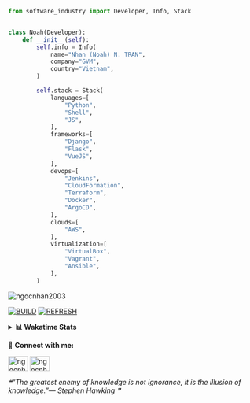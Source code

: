 ```python
from software_industry import Developer, Info, Stack


class Noah(Developer):
    def __init__(self):
        self.info = Info(
            name="Nhan (Noah) N. TRAN",
            company="GVM",
            country="Vietnam",
        )

        self.stack = Stack(
            languages=[
                "Python",
                "Shell",
                "JS",
            ],
            frameworks=[
                "Django",
                "Flask",
                "VueJS",
            ],
            devops=[
                "Jenkins",
                "CloudFormation",
                "Terraform",
                "Docker",
                "ArgoCD",
            ],
            clouds=[
                "AWS",
            ],
            virtualization=[
                "VirtualBox",
                "Vagrant",
                "Ansible",
            ],
        )
```
<img src="https://komarev.com/ghpvc/?username=ngocnhan2003&label=Profile%20views&color=0e75b6&style=flat" alt="ngocnhan2003" /> 

[![BUILD](https://github.com/ngocnhan2003/ngocnhan2003/actions/workflows/001_build.yml/badge.svg)](https://github.com/ngocnhan2003/ngocnhan2003/actions/workflows/001_build.yml)
[![REFRESH](https://github.com/ngocnhan2003/ngocnhan2003/actions/workflows/002_refresh.yml/badge.svg)](https://github.com/ngocnhan2003/ngocnhan2003/actions/workflows/002_refresh.yml)

<details> 
  <summary><b>📊 Wakatime Stats</b></summary>
  <br>
  
<!--START_SECTION:waka-->
![Code Time](http://img.shields.io/badge/Code%20Time-664%20hrs%201%20min-blue)

**I'm an Early 🐤** 

```text
🌞 Morning    99 commits     ███████░░░░░░░░░░░░░░░░░░   28.53% 
🌆 Daytime    100 commits    ███████░░░░░░░░░░░░░░░░░░   28.82% 
🌃 Evening    129 commits    █████████░░░░░░░░░░░░░░░░   37.18% 
🌙 Night      19 commits     █░░░░░░░░░░░░░░░░░░░░░░░░   5.48%

```
📅 **I'm Most Productive on Monday** 

```text
Monday       180 commits    █████████████░░░░░░░░░░░░   51.87% 
Tuesday      28 commits     ██░░░░░░░░░░░░░░░░░░░░░░░   8.07% 
Wednesday    24 commits     █░░░░░░░░░░░░░░░░░░░░░░░░   6.92% 
Thursday     5 commits      ░░░░░░░░░░░░░░░░░░░░░░░░░   1.44% 
Friday       4 commits      ░░░░░░░░░░░░░░░░░░░░░░░░░   1.15% 
Saturday     51 commits     ███░░░░░░░░░░░░░░░░░░░░░░   14.7% 
Sunday       55 commits     ████░░░░░░░░░░░░░░░░░░░░░   15.85%

```


📊 **This Week I Spent My Time On** 

```text
⌚︎ Time Zone: Asia/Ho_Chi_Minh

💬 Programming Languages: 
No Activity Tracked This Week

🔥 Editors: 
No Activity Tracked This Week

💻 Operating System: 
No Activity Tracked This Week

```

**I Mostly Code in Python** 

```text
Python                   14 repos            ███████████░░░░░░░░░░░░░░   43.75% 
JavaScript               6 repos             ████░░░░░░░░░░░░░░░░░░░░░   18.75% 
TypeScript               2 repos             █░░░░░░░░░░░░░░░░░░░░░░░░   6.25% 
Kotlin                   2 repos             █░░░░░░░░░░░░░░░░░░░░░░░░   6.25% 
Vue                      2 repos             █░░░░░░░░░░░░░░░░░░░░░░░░   6.25%

```



 Last Updated on 06/02/2023 19:18:35 UTC+7
<!--END_SECTION:waka-->
</details>

🔗 **Connect with me:**

<a href="https://linkedin.com/in/ngocnhan2003" target="blank"><img align="center" src="https://raw.githubusercontent.com/rahuldkjain/github-profile-readme-generator/master/src/images/icons/Social/linked-in-alt.svg" alt="ngocnhan2003" height="30" width="40" /></a>
<a href="https://instagram.com/ngocnhan2003" target="blank"><img align="center" src="https://raw.githubusercontent.com/rahuldkjain/github-profile-readme-generator/master/src/images/icons/Social/instagram.svg" alt="ngocnhan2003" height="30" width="40" /></a>


<!--STARTS_HERE_QUOTE_README-->
<i>❝“The greatest enemy of knowledge is not ignorance, it is the illusion of knowledge.”— Stephen Hawking   ❞</i>
<!--ENDS_HERE_QUOTE_README-->
